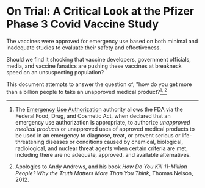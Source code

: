 # On Trial: A Critical Look at the Pfizer Phase 3 Covid Vaccine Study

<p>
The vaccines were approved for emergency use based on both minimal and inadequate studies to evaluate their safety and effectiveness. 
  
Should we find it shocking that vaccine developers, government officials, media, and vaccine fanatics are pushing these vaccines at breakneck speed on an unsuspecting population?

This document attempts to answer the question of, "how do you get more than a billion people to take an unapproved medical product?<a href="#fn1" class="footnote-ref" id="fnref1"><sup>1</sup></a><a href="#fn2" class="footnote-ref" id="fnref2"><sup>, 2</sup></a>
</p>

<section class="footnotes">
<hr />
<ol>
<li id="fn1"><p>The <a href="https://www.fda.gov/emergency-preparedness-and-response/mcm-legal-regulatory-and-policy-framework/emergency-use-authorization">Emergency Use Authorization</a> authority allows the FDA via the Federal Food, Drug, and Cosmetic Act, when declared that an emergency use authorization is appropriate, to authorize <em>unapproved medical products</em> or unapproved uses of approved medical products to be used in an emergency to diagnose, treat, or prevent serious or life-threatening diseases or conditions caused by chemical, biological, radiological, and nuclear threat agents when certain criteria are met, including there are no adequate, approved, and available alternatives.<a href="#fnref1" class="footnote-back"></a></p></li>
<li id="fn2">
<p>Apologies to Andy Andrews, and his book <em>How Do You Kill 11-Million People? Why the Truth Matters More Than You Think</em>, Thomas Nelson, 2012.<a href="#fnref2" class="footnote-back"></a></p>
</li>
</ol>
</section>

